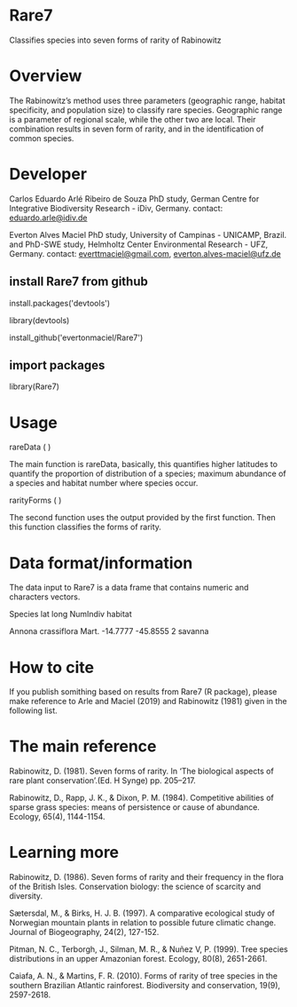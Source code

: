 # Rare7
Classifies species into seven forms of rarity of Rabinowitz

# Overview
The Rabinowitz’s method uses three parameters (geographic range, habitat specificity, and population size) to classify rare species. Geographic range is a parameter of regional scale, while the other two are local. Their combination results in seven form of rarity, and in the identification of common species.

# Developer
Carlos Eduardo Arlé Ribeiro de Souza
PhD study, German Centre for Integrative Biodiversity Research - iDiv, Germany.
contact: <eduardo.arle@idiv.de>

Everton Alves Maciel
PhD study, University of Campinas - UNICAMP, Brazil. and
PhD-SWE study, Helmholtz Center Environmental Research - UFZ, Germany.
contact: <everttmaciel@gmail.com>, <everton.alves-maciel@ufz.de>

## install Rare7 from github

install.packages('devtools')

library(devtools)

install_github('evertonmaciel/Rare7')

## import packages
library(Rare7)

# Usage

rareData ( )

The main function is rareData, basically, this quantifies higher latitudes to quantify the proportion of distribution of a species; maximum abundance of a species and habitat number where species occur.

rarityForms ( )

The second function uses the output provided by the first function. Then this function classifies the forms of rarity.

# Data format/information

The data input to Rare7 is a data frame that contains numeric and characters vectors.

Species                         lat                 long          NumIndiv        habitat

Annona crassiflora Mart.        -14.7777          -45.8555          2              savanna 

# How to cite

If you publish somithing based on results from Rare7 (R package), please make reference to Arle and Maciel (2019) and Rabinowitz (1981) given in the following list.


# The main reference
Rabinowitz, D. (1981). Seven forms of rarity. In ‘The biological aspects of rare plant conservation’.(Ed. H Synge) pp. 205–217.

Rabinowitz, D., Rapp, J. K., & Dixon, P. M. (1984). Competitive abilities of sparse grass species: means of persistence or cause of abundance. Ecology, 65(4), 1144-1154.


# Learning more
Rabinowitz, D. (1986). Seven forms of rarity and their frequency in the flora of the British Isles. Conservation biology: the science of scarcity and diversity.

Sætersdal, M., & Birks, H. J. B. (1997). A comparative ecological study of Norwegian mountain plants in relation to possible future climatic change. Journal of Biogeography, 24(2), 127-152.

Pitman, N. C., Terborgh, J., Silman, M. R., & Nuñez V, P. (1999). Tree species distributions in an upper Amazonian forest. Ecology, 80(8), 2651-2661.

Caiafa, A. N., & Martins, F. R. (2010). Forms of rarity of tree species in the southern Brazilian Atlantic rainforest. Biodiversity and conservation, 19(9), 2597-2618.



